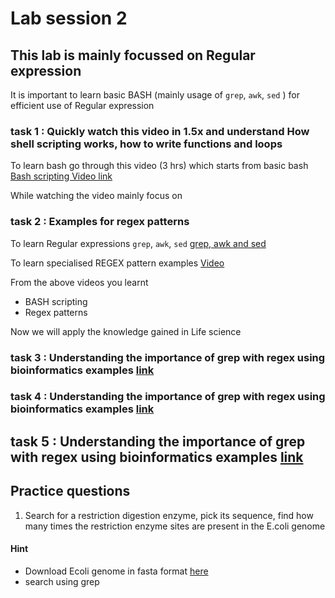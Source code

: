 # Lab session 2
## This lab is mainly focussed on Regular expression

It is important to learn basic BASH (mainly usage of `grep`, `awk`, `sed` ) for efficient use of Regular expression

### task 1 : Quickly watch this video in 1.5x and understand How shell scripting works, how to write functions and loops

To learn bash go through this video (3 hrs) which starts from basic bash [Bash scripting Video link](https://www.youtube.com/watch?v=e7BufAVwDiM "Bash scripting")

While watching the video mainly focus on 

### task 2 : Examples for regex patterns
To learn Regular expressions `grep`, `awk`, `sed` [grep, awk and sed ]([https://www.youtube.com/watch?v=e7BufAVwDiM](https://www.youtube.com/watch?v=KJG1dETacLI) "Bash scripting")

To learn specialised REGEX pattern examples [Video]([https://www.youtube.com/watch?v=KJG1dETacLI])

From the above videos you learnt
* BASH scripting
* Regex patterns

Now we will apply the knowledge gained in Life science


### task 3 : Understanding the importance of grep with regex using bioinformatics examples [link](https://bioinformaticsworkbook.org/Appendix/Unix/unix-basics-3grep.html#gsc.tab=0)

### task 4 : Understanding the importance of grep with regex using bioinformatics examples [link](https://bioinformaticsworkbook.org/Appendix/Unix/unix-basics-4sed.html#gsc.tab=0)

## task 5 : Understanding the importance of grep with regex using bioinformatics examples [link](https://bioinformatics.cvr.ac.uk/essential-awk-commands-for-next-generation-sequence-analysis/)


## Practice questions 

1. Search for a restriction digestion enzyme, pick its sequence, find how many times the restriction enzyme sites are present in the E.coli genome

#### Hint
* Download Ecoli genome in fasta format [here](https://www.ncbi.nlm.nih.gov/genome/?term=E+coli)
* search using grep

